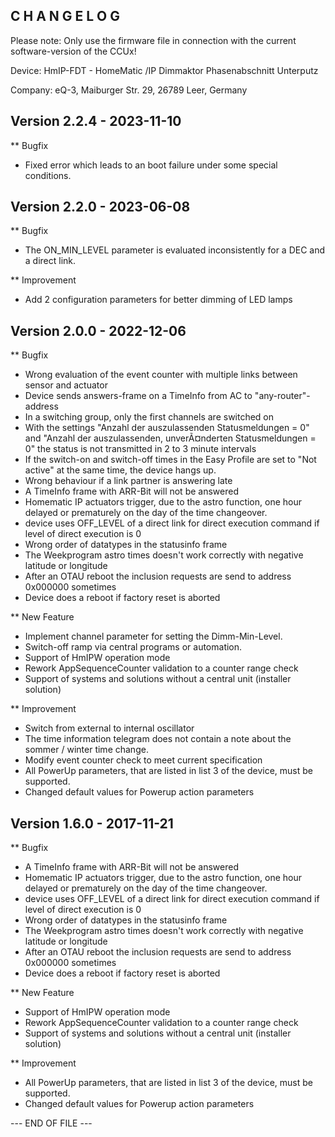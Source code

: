 C H A N G E L O G
-----------------

Please note: Only use the firmware file in connection with the current software-version of the CCUx!

Device:      HmIP-FDT - HomeMatic /IP
Dimmaktor Phasenabschnitt Unterputz

Company:     eQ-3, Maiburger Str. 29, 26789 Leer, Germany



Version 2.2.4 - 2023-11-10
--------------------------------------------------------------

** Bugfix
   * Fixed error which leads to an boot failure under some special conditions. 



Version 2.2.0 - 2023-06-08
--------------------------------------------------------------

** Bugfix
   * The ON_MIN_LEVEL parameter is evaluated inconsistently for a DEC and a direct link.

** Improvement
   * Add 2 configuration parameters for better dimming of LED lamps



Version 2.0.0 - 2022-12-06
--------------------------------------------------------------

** Bugfix
   * Wrong evaluation of the event counter with multiple links between sensor and actuator
   * Device sends answers-frame on a TimeInfo from AC to "any-router"-address 
   * In a switching group, only the first channels are switched on
   * With the settings "Anzahl der auszulassenden Statusmeldungen = 0" and "Anzahl der auszulassenden, unverÃ¤nderten Statusmeldungen = 0" the status is not transmitted in 2 to 3 minute intervals
   * If the switch-on and switch-off times in the Easy Profile are set to "Not active" at the same time, the device hangs up.
   * Wrong behaviour if a link partner is answering late
   * A TimeInfo frame with ARR-Bit will not be answered
   * Homematic IP actuators trigger, due to the astro function, one hour delayed or prematurely on the day of the time changeover.
   * device uses OFF_LEVEL of a direct link for direct execution command if level of direct execution is 0
   * Wrong order of datatypes in the statusinfo frame
   * The Weekprogram astro times doesn't work correctly with negative latitude or longitude
   * After an OTAU reboot the inclusion requests are send to address 0x000000 sometimes
   * Device does a reboot if factory reset is aborted

** New Feature
   * Implement channel parameter for setting the Dimm-Min-Level.
   * Switch-off ramp via central programs or automation.
   * Support of HmIPW operation mode
   * Rework AppSequenceCounter validation to a counter range check
   * Support of systems and solutions without a central unit (installer solution)

** Improvement
   * Switch from external to internal oscillator
   * The time information telegram does not contain a note about the sommer / winter time change.
   * Modify event counter check to meet current specification
   * All PowerUp parameters, that are listed in list 3 of the device, must be supported.
   * Changed default values for Powerup action parameters



Version 1.6.0 - 2017-11-21
--------------------------------------------------------------

** Bugfix
   * A TimeInfo frame with ARR-Bit will not be answered
   * Homematic IP actuators trigger, due to the astro function, one hour delayed or prematurely on the day of the time changeover.
   * device uses OFF_LEVEL of a direct link for direct execution command if level of direct execution is 0
   * Wrong order of datatypes in the statusinfo frame
   * The Weekprogram astro times doesn't work correctly with negative latitude or longitude
   * After an OTAU reboot the inclusion requests are send to address 0x000000 sometimes
   * Device does a reboot if factory reset is aborted

** New Feature
   * Support of HmIPW operation mode
   * Rework AppSequenceCounter validation to a counter range check
   * Support of systems and solutions without a central unit (installer solution)

** Improvement
   * All PowerUp parameters, that are listed in list 3 of the device, must be supported.
   * Changed default values for Powerup action parameters



--- END OF FILE ---
